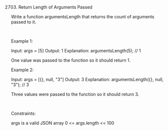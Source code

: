 2703. Return Length of Arguments Passed

Write a function argumentsLength that returns the count of arguments passed to it.

 

Example 1:

Input: args = [5]
Output: 1
Explanation:
argumentsLength(5); // 1

One value was passed to the function so it should return 1.


Example 2:

Input: args = [{}, null, "3"]
Output: 3
Explanation: 
argumentsLength({}, null, "3"); // 3

Three values were passed to the function so it should return 3.


 

Constraints:

args is a valid JSON array
0 <= args.length <= 100